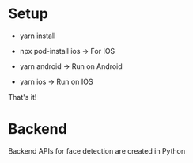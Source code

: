 # Setup

- yarn install
- npx pod-install ios -> For IOS

- yarn android -> Run on Android
- yarn ios -> Run on IOS

That's it!


# Backend
Backend APIs for face detection are created in Python
